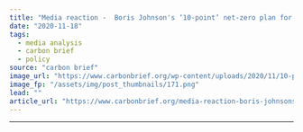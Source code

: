 ```yaml
---
title: "Media reaction -  Boris Johnson's ‘10-point’ net-zero plan for climate change"
date: "2020-11-18"
tags: 
  - media analysis
  - carbon brief
  - policy
source: "carbon brief"
image_url: "https://www.carbonbrief.org/wp-content/uploads/2020/11/10-point-plan-montage-583x372.png"
image_fp: "/assets/img/post_thumbnails/171.png"
lead: ""
article_url: "https://www.carbonbrief.org/media-reaction-boris-johnsons-10-point-net-zero-plan-for-climate-change"
---
```


---
